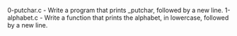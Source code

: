 0-putchar.c -  Write a program that prints _putchar, followed by a new line.
1-alphabet.c - Write a function that prints the alphabet, in lowercase, followed by a new line.


